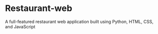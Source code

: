 # Restaurant-web
A full-featured restaurant web application built using Python, HTML, CSS, and JavaScript

